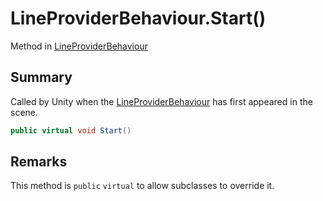 # LineProviderBehaviour.Start()

Method in [LineProviderBehaviour](api/csharp/yarn.unity.lineproviderbehaviour.md)

## Summary


Called by Unity when the  <a href="yarn.unity.lineproviderbehaviour.md">LineProviderBehaviour</a> 
has first appeared in the scene.


```csharp
public virtual void Start()
```

## Remarks


This method is  <code>public</code> <code>virtual</code>  to allow subclasses to override it.


